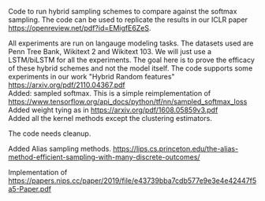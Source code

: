 Code to run hybrid sampling schemes to compare against the softmax sampling. The code can be used to replicate the results in our ICLR paper https://openreview.net/pdf?id=EMigfE6ZeS.

All experiments are run on langauge modeling tasks. The datasets used are Penn Tree Bank, Wikitext 2 and Wikitext 103. We will just use a LSTM/biLSTM for all the experiments. The goal here is to prove the efficacy of these hybrid schemes and not the model itself. The code supports some experiments in our work "Hybrid Random features" https://arxiv.org/pdf/2110.04367.pdf
<br/>
Added: sampled softmax. This is a simple reimplementation of https://www.tensorflow.org/api_docs/python/tf/nn/sampled_softmax_loss
<br/>
Added weight tying as in https://arxiv.org/pdf/1608.05859v3.pdf
<br/>
Added all the kernel methods except the clustering estimators. <br/>

The code needs cleanup. <br/>

Added Alias sampling methods. https://lips.cs.princeton.edu/the-alias-method-efficient-sampling-with-many-discrete-outcomes/ <br/>



Implementation of https://papers.nips.cc/paper/2019/file/e43739bba7cdb577e9e3e4e42447f5a5-Paper.pdf <br/>

